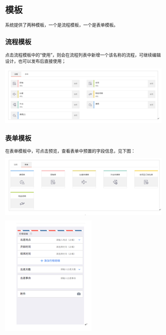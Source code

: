 # 模板

系统提供了两种模板，一个是流程模板，一个是表单模板。

## 流程模板

点击流程模板中的“使用”，则会在流程列表中新增一个该名称的流程，可继续编辑设计，也可以发布后直接使用；

![](/articles/approval/2-/images/image39.png)

## 表单模板

在表单模板中，可点击预览，查看表单中预置的字段信息，见下图：

![](/articles/approval/2-/images/image40.png)

![](/articles/approval/2-/images/image41.png)


